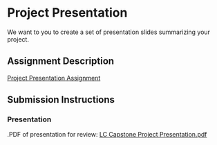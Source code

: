 # Project Presentation
We want to you to create a set of presentation slides summarizing your project.

## Assignment Description
[Project Presentation Assignment](https://education.launchcode.org/liftoff/modules/assignments/project-presentation)

## Submission Instructions

### Presentation
.PDF of presentation for review: [LC Capstone Project Presentation.pdf](https://github.com/saranell/liftoff-assignments/files/10540069/LC.Capstone.Project.Presentation.pdf)
